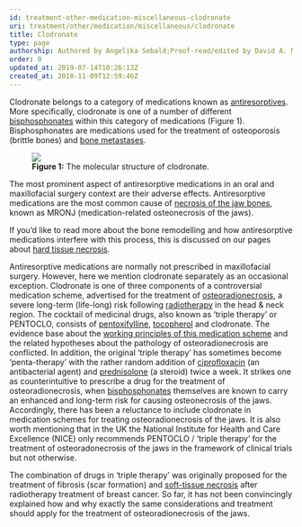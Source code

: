 ```yaml
---
id: treatment-other-medication-miscellaneous-clodronate
uri: treatment/other/medication/miscellaneous/clodronate
title: Clodronate
type: page
authorship: Authored by Angelika Sebald;Proof-read/edited by David A. Mitchell
order: 0
updated_at: 2019-07-14T10:26:13Z
created_at: 2018-11-09T12:59:46Z
---
```


<p>Clodronate belongs to a category of medications known as <a href="/treatment-other-medications-miscellaneous-antiresorptive">antiresorptives</a>.
    More specifically, clodronate is one of a number of different
    <a href="/treatment/other/medication/miscellaneous/bisphosphonates">bisphosphonates</a>    within this category of medications (Figure 1). Bisphosphonates
    are medications used for the treatment of osteoporosis (brittle
    bones) and <a href="/treatment/surgery/tumour/metastases">bone metastases</a>.</p>
<figure><img src="/treatment-other-medication-miscellaneous-clodronate-figure1.png">
    <figcaption><strong>Figure 1:</strong> The molecular structure of clodronate.</figcaption>
</figure>
<p>The most prominent aspect of antiresorptive medications in an
    oral and maxillofacial surgery context are their adverse
    effects. Antiresorptive medications are the most common cause
    of <a href="/diagnosis/a-z/necrosis/hard/more-info">necrosis of the jaw bones</a>,
    known as MRONJ (medication-related osteonecrosis of the jaws).</p>
<aside>
    <p>If you’d like to read more about the bone remodelling and
        how antiresorptive medications interfere with this process,
        this is discussed on our pages about <a href="/diagnosis/a-z/necrosis/hard/detailed">hard tissue necrosis</a>.</p>
</aside>
<p>Antiresorptive medications are normally not prescribed in maxillofacial
    surgery. However, here we mention clodronate separately as
    an occasional exception. Clodronate is one of three components
    of a controversial medication scheme, advertised for the
    treatment of <a href="/treatment/surgery/necrosis/hard-tissue/detailed">osteoradionecrosis</a>,
    a severe long-term (life-long) risk following <a href="/treatment/radiotherapy">radiotherapy</a>    in the head &amp; neck region. The cocktail of medicinal
    drugs, also known as ‘triple therapy’ or PENTOCLO, consists
    of <a href="/treatment/other/medication/miscellaneous/pentoxifylline">pentoxifylline</a>,
    <a href="/treatment/other/medication/miscellaneous/tocopherol">tocopherol</a>    and clodronate. The evidence base about the <a href="/diagnosis/a-z/necrosis/hard/detailed">working principles of this medication scheme</a>    and the related hypotheses about the pathology of osteoradionecrosis
    are conflicted. In addition, the original ‘triple therapy’
    has sometimes become ‘penta-therapy’ with the rather random
    addition of <a href="/treatment/other/medication/infection/detailed">ciprofloxacin</a>    (an antibacterial agent) and <a href="/treatment-other-medication-miscellaneous-steroid">prednisolone</a>    (a steroid) twice a week. It strikes one as counterintuitive
    to prescribe a drug for the treatment of osteoradionecrosis,
    when <a href="/treatment/other/medication/miscellaneous/bisphosphonates">bisphosphonates</a>    themselves are known to carry an enhanced and long-term risk
    for causing osteonecrosis of the jaws. Accordingly, there
    has been a reluctance to include clodronate in medication
    schemes for treating osteoradionecrosis of the jaws. It is
    also worth mentioning that in the UK the National Institute
    for Health and Care Excellence (NICE) only recommends PENTOCLO
    / ‘triple therapy’ for the treatment of osteoradonecrosis
    of the jaws in the framework of clinical trials but not otherwise.</p>
<p>The combination of drugs in ‘triple therapy’ was originally proposed
    for the treatment of fibrosis (scar formation) and <a href="/diagnosis/a-z/necrosis/soft">soft-tissue necrosis</a>    after radiotherapy treatment of breast cancer. So far, it
    has not been convincingly explained how and why exactly the
    same considerations and treatment should apply for the treatment
    of osteoradionecrosis of the jaws.</p>
